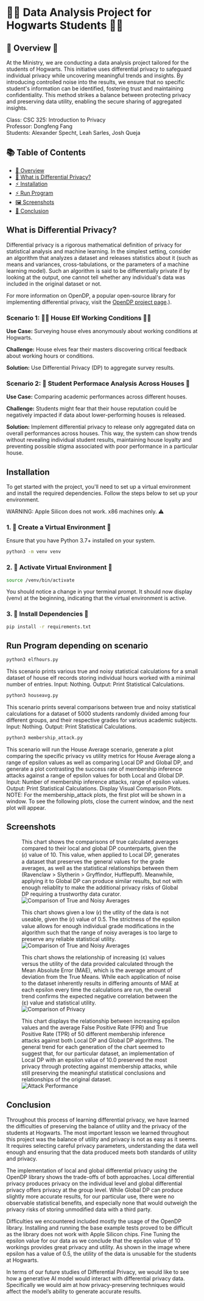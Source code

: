 # 🧙‍♀️ Data Analysis Project for Hogwarts Students 🧙‍♂️ 

## 🦉 Overview 🦉
At the Ministry, we are conducting a data analysis project tailored for the students of Hogwarts. This initiative uses differential privacy to safeguard individual privacy while uncovering meaningful trends and insights. By introducing controlled noise into the results, we ensure that no specific student's information can be identified, fostering trust and maintaining confidentiality. This method strikes a balance between protecting privacy and preserving data utility, enabling the secure sharing of aggregated insights.

Class: CSC 325: Introduction to Privacy  
Professor: Dongfeng Fang  
Students: Alexander Specht, Leah Sarles, Josh Queja

## 📚 Table of Contents

- [🦉 Overview](#Overview)
- [🤔 What is Differential Privacy?](#what-is-differential-privacy)
- [⚡️ Installation](#installation)
- [⚡️ Run Program](#run-program-depending-on-scenario)
- [🖼️ Screenshots](#screenshots)
- [📜 Conclusion](#conclusion)

## What is Differential Privacy?

Differential privacy is a rigorous mathematical definition of privacy for statistical analysis and machine learning. In the simplest setting, consider an algorithm that analyzes a dataset and releases statistics about it (such as means and variances, cross-tabulations, or the parameters of a machine learning model). Such an algorithm is said to be differentially private if by looking at the output, one cannot tell whether any individual's data was included in the original dataset or not.

For more information on OpenDP, a popular open-source library for implementing differential privacy, visit the [OpenDP project page](https://opendp.org/about#:~:text=Differential%20privacy%20is%20a%20rigorous,of%20a%20machine%20learning%20model).).

### Scenario 1: 🧝‍♂️ House Elf Working Conditions 🧝‍♀️

**Use Case:** Surveying house elves anonymously about working conditions at Hogwarts.  

**Challenge:** House elves fear their masters discovering critical feedback about working hours or conditions.  

**Solution:** Use Differential Privacy (DP) to aggregate survey results.  

### Scenario 2: 🦁 Student Performace Analysis Across Houses 🐍

**Use Case:** Comparing academic performances across different houses.  

**Challenge:** Students might fear that their house reputation could be negatively impacted if data about lower-performing houses is released.  

**Solution:** Implement differential privacy to release only aggregated data on overall performances across houses. This way, the system can show trends without revealing individual student results, maintaining house loyalty and preventing possible stigma associated with poor performance in a particular house.  


## Installation 

To get started with the project, you'll need to set up a virtual environment and install the
required dependencies. Follow the steps below to set up your environment.

WARNING: Apple Silicon does not work. x86 machines only. ⚠️

### 1. 🧪 Create a Virtual Environment 🧪

Ensure that you have Python 3.7+ installed on your system.
```bash
python3 -m venv venv
```

### 2. 🔮 Activate Virtual Environment 🔮

```bash
source /venv/bin/activate
```
You should notice a change in your terminal prompt. It should now display (venv) at the beginning, indicating that the virtual environment is active.

### 3. 📜 Install Dependencies 📜
```bash
pip install -r requirements.txt
```

## Run Program depending on scenario

```bash
python3 elfhours.py
```
This scenario prints various true and noisy statistical calculations for a small dataset of house elf records storing individual hours worked with a minimal number of entries.
Input: Nothing.
Output: Print Statistical Calculations.
```bash
python3 houseavg.py
```
This scenario prints several comparisons between true and noisy statistical calculations for a dataset of 5000 students randomly divided among four different groups, and their respective grades for various academic subjects.
Input: Nothing.
Output: Print Statistical Calculations.
```bash
python3 membership_attack.py
```
This scenario will run the House Average scenario, generate a plot comparing the specific privacy vs utility metrics for House Average along a range of epsilon values as well as comparing Local DP and Global DP, and generate a plot contrasting the success rate of membership inference attacks against a range of epsilon values for both Local and Global DP.
Input: Number of membership inference attacks, range of epsilon values.
Output: Print Statistical Calculations. Display Visual Comparison Plots.
NOTE: For the membership_attack plots, the first plot will be shown in a window. To see the following plots, close the current window, and the next plot will appear.


## Screenshots
<figure>
  <figcaption>This chart shows the comparisons of true calculated averages compared to their local and global DP counterparts, given the (𝜖) value of 10. This value, when applied to Local DP, generates a dataset that preserves the general values for the grade averages, as well as the statistical relationships between them (Ravenclaw > Slytherin > Gryffindor, Hufflepuff). Meanwhile, applying it to Global DP can produce similar results, but not with enough reliablity to make the additional privacy risks of Global DP requiring a trustworthy data curator.</figcaption>
  <img src="images/comparisonNoisy.png" alt="Comparison of True and Noisy Averages">
</figure>

<figure>
  <figcaption>This chart shows given a low (𝜖) the utlity of the data is not useable, given the (𝜖) value of 0.5. The strictness of the epsilon value allows for enough individual grade modifications in the algorithm such that the range of noisy averages is too large to preserve any reliable statistical utility. </figcaption>
  <img src="images/lowEpsilon.png" alt="Comparison of True and Noisy Averages">
</figure>

<figure>
  <figcaption> 
    This chart shows the relationship of increasing (ε) values versus the utility of the data provided calculated through the Mean Absolute Error (MAE), which is the average amount of deviation from the True Means. While each application of noise to the dataset inherently results in differing amounts of MAE at each epsilon every time the calculations are run, the overall trend confirms the expected negative correlation between the (ε) value and statistical utility.
  </figcaption>
  <img src="images/privacyTradeoff.png" alt="Comparison of Privacy">
</figure>

<figure>
  <figcaption>This chart displays the relationship between increasing epsilon values and the average False Positive Rate (FPR) and True Positive Rate (TPR) of 50 different membership inference attacks against both Local DP and Global DP algorithms. The general trend for each generation of the chart seemed to suggest that, for our particular dataset, an implementation of Local DP with an epsilon value of 10.0 preserved the most privacy through protecting against membership attacks, while still preserving the meaningful statistical conclusions and relationships of the original dataset.</figcaption>
  <img src="images/attackPerformance.png" alt="Attack Performance">
</figure>

## Conclusion

Throughout this process of learning differential privacy, we have learned the difficulties of preserving the balance of utility and the privacy of the students at Hogwarts. The most important  lesson we learned throughout this project was the balance of utility and privacy is not as easy as it seems. It requires selecting careful privacy parameters, understanding the data well enough and ensuring that the data produced meets both standards of utility and privacy.

The implementation of local and global differential privacy using the OpenDP library shows the trade-offs of both approaches. Local differential privacy produces privacy on the individual level and global differential privacy offers privacy at the group level. While Global DP can produce slightly more accurate results, for our particular use, there were no observable statistical benefits, and especially none that would outweigh the privacy risks of storing unmodified data with a third party.

Difficulties we encountered included mostly the usage of the OpenDP library. Installing and running the base example tests proved to be difficult as the library does not work with Apple Silicon chips. Fine Tuning the epsilon value for our data as we conclude that the epsilon value of 10 workings provides great privacy and utility. As shown in the image where epsilon has a value of 0.5, the utility of the data is unusable for the students at Hogwarts.

In terms of our future studies of Differential Privacy, we would like to see how a generative AI model would interact with differential privacy data. Specifically we would aim at how privacy-preserving techniques would affect the model’s ability to generate accurate results.
